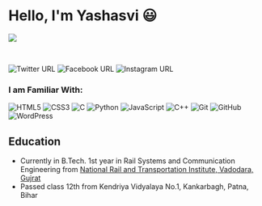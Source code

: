 # Hello, I'm Yashasvi 😃

[<img src="https://avatars.githubusercontent.com/u/66861659?s=400&u=64fefa0d1dc0f089b0cdb61f10f3691ee24cd636&v=4">](https://github.com/kmryashasvi)

<br>

![Twitter URL](https://img.shields.io/twitter/url?label=Twitter&style=social&url=https%3A%2F%2Ftwitter.com%2Fkmryashasvi)
![Facebook URL](https://img.shields.io/twitter/url?label=Facebook&logo=Facebook&style=social&url=https%3A%2F%2Fwww.facebook.com%2Fkmryashasvi)
![Instagram URL](https://img.shields.io/twitter/url?label=Instagram&logo=Instagram&style=social&url=https%3A%2F%2Fwww.instagram.com%2Fsqlyash%2F)

### I am Familiar With:

<div class="row">
  
<img alt="HTML5" src="https://img.shields.io/badge/html5%20-%23E34F26.svg?&style=for-the-badge&logo=html5&logoColor=white"/>
<img alt="CSS3" src="https://img.shields.io/badge/css3%20-%231572B6.svg?&style=for-the-badge&logo=css3&logoColor=white"/>
<img alt="C" src="https://img.shields.io/badge/c%20-%2300599C.svg?&style=for-the-badge&logo=c&logoColor=white"/>
<img alt="Python" src="https://img.shields.io/badge/python%20-%2314354C.svg?&style=for-the-badge&logo=python&logoColor=white"/>
<img alt="JavaScript" src="https://img.shields.io/badge/javascript%20-%23323330.svg?&style=for-the-badge&logo=javascript&logoColor=%23F7DF1E"/>
<img alt="C++" src="https://img.shields.io/badge/c++%20-%2300599C.svg?&style=for-the-badge&logo=c%2B%2B&ogoColor=white"/>
<img alt="Git" src="https://img.shields.io/badge/git%20-%23F05033.svg?&style=for-the-badge&logo=git&logoColor=white"/>
<img alt="GitHub" src="https://img.shields.io/badge/github%20-%23121011.svg?&style=for-the-badge&logo=github&logoColor=white"/>
<img alt="WordPress" src="https://img.shields.io/badge/WordPress%20-%23117AC9.svg?&style=for-the-badge&logo=WordPress&logoColor=white"/>


</div>

## Education
* Currently in B.Tech. 1st year in Rail Systems and Communication Engineering from [National Rail and Transportation Institute, Vadodara, Gujrat](nrti.edu.in)
* Passed class 12th from Kendriya Vidyalaya No.1, Kankarbagh, Patna, Bihar
                                                                                                                                                                                                                                                                                                                                                                                                                                                                                                                                                                                                                                                                                                                                                                                                                                                                                                                                                                                              
